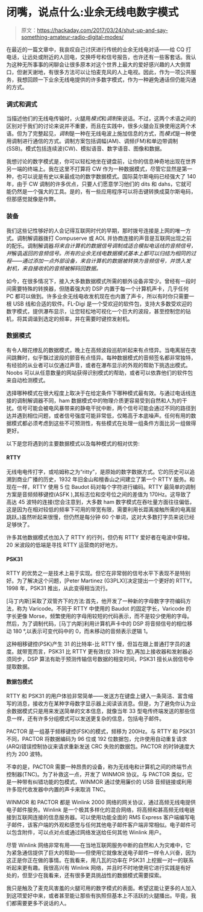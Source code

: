 # 闭嘴，说点什么:业余无线电数字模式

> 原文：<https://hackaday.com/2017/03/24/shut-up-and-say-something-amateur-radio-digital-modes/>

在最近的一篇文章中，我哀叹自己讨厌进行传统的业余无线电对话——给 CQ 打电话，让远处或附近的人回电，交换呼号和信号报告，也许还有一些客套话。我认为这种无所事事的闲聊会让很多原本对这个世界上最大的爱好感兴趣的人大倒胃口，但谢天谢地，有很多方法可以让怕麦克风的人上电视。因此，作为一项公共服务，我想回顾一下业余无线电提供的许多数字模式，作为一种避免通话但仍能沟通的方式。

### 调式和调式

当描述他们的无线电传输时，火腿用*模式*和*调制*来说话。不过，这两个术语之间的区别对于我们的讨论来说并不重要，而且在实践中，很多火腿会互换使用这两个术语。但为了完整起见，*调制*是一种在无线电波上施加信息的方式，而*模式*是一种使用调制进行通信的方式。调制方案包括调幅(AM)、调频(FM)和单边带调制(SSB)。模式包括连续波(CW)、模拟语音、数字语音、图像和数据。

我想讨论的数字模式是，你可以轻松地坐在键盘前，让你的信息神奇地出现在世界另一端的终端上。我在这里不打算将 CW 作为一种数据模式，尽管它显然是第一种，也可以说是有史以来最成功的数字数据模式。国际莫尔斯电码已经强大了 140 年，由于 CW 调制的许多优点，只要人们愿意学习他们的 dits 和 dahs，它就可能仍然是一个强大的工具。是的，有一些应用程序可以将击键转换成莫尔斯电码，但那感觉就像是作弊。

### 装备

我们这些记性够好的人会记得互联网时代的早期，那时拨号连接是上网的唯一方式。调制解调器拨打 Compuserve 或 AOL 并协商连接的声音是互联网出现之前的配乐。调制解调器*将来自计算机的数据信号调制成适合模拟电话线的音频信号，并*解调*返回的音频信号。所有的业余无线电数据模式基本上都可以归结为相同的过程——通过添加一点外部设备，来自计算机的数据被转换为音频信号，并馈入发射机，来自接收机的音频被解码回数据。*

如今，在很多情况下，接入大多数数据模式所需的额外设备非常少。曾经有一段时间需要特殊的转换器，但随着强大的 DSP 内置于每一个计算机声卡，几乎任何 PC 都可以做到。许多业余无线电收发机现在也内置了声卡，所以有时你只需要一根 USB 线和合适的软件。FL-Digi 是一个受欢迎的软件包，支持大多数受欢迎的数字模式，提供瀑布显示，让您轻松地可视化一个巨大的波段，甚至控制您的钻机，将其调谐到选定的频率，并在需要时键控发射机。

### 数据模式

有令人眼花缭乱的数据模式，晚上在高频波段巡航听起来有点怪异。当电离层在夜间跳舞时，似乎飘过波段的颤音有点怪异。每种数据模式的音频签名都非常独特，有经验的从业者可以仅通过声音，或者在瀑布显示的外观的帮助下挑选出模式。Noobs 可以从任意数量的网站获得识别模式的帮助，或者可以依靠他们的软件包来自动检测模式。

选择哪种模式在很大程度上取决于在给定条件下哪种模式最有效。与通过电话线连接的调制解调器不同，ham 数据模式中的物理介质更容易受到自然和人为的干扰。信号可能会被电风暴带来的静电干扰中断，两个信号可能会通过不同的路径到达并遇到相位问题，或者信号强度可能非常低，仅略高于本底噪声。任何有用的数据模式都必须考虑到这些不可预测性，有些模式在处理一组条件方面比另一组做得更好。

以下是您将遇到的主要数据模式以及每种模式的相对优势:

#### RTTY

无线电电传打字，或哈姆称之为“ritty”，是原始的数字数据方式。它的历史可以追溯到商业广播的历史，1932 年旧金山和檀香山之间建立了第一个 RTTY 服务。和现在一样，RTTY 使用 5 位 Baudot 码对每个字符进行编码。RTTY 最简单的调制方案是音频频移键控(ASFK ),其标志位和空号位之间的差值为 170Hz。这导致了高达 45 波特的连接(您会注意到，大多数 ham 数字模式在吞吐量方面往往偏低，这是因为在相对较低的频率下可用的带宽有限，需要利用长距离接触所需的电离层跳跃。)虽然听起来很慢，但仍然是每分钟 60 个单词，这对大多数打字员来说已经足够快了。

许多其他数据模式也加入了 RTTY 的行列，但仍有 RTTY 爱好者在电波中穿梭。20 米波段的低端是寻找 RTTY 运营商的好地方。

#### PSK31

RTTY 的优势之一是技术上易于实现。但它在非常弱的信号水平下表现不是特别好。为了解决这个问题，[Peter Martinez (G3PLX)]决定提出一个更好的 RTTY。1998 年，PSK31 推出，从此变得相当流行。

[马丁内斯]采取了双管齐下的方法:首先，他开发了一种新的字母数字字符编码方法，称为 Varicode。不同于 RTTY 中使用的 Baudot 的固定字长，Varicode 的字长更像 Morse，频繁使用的字母用较短的代码表示，而不是较少使用的字母。然后，为了调制代码，[马丁内斯]利用计算机声卡中的 DSP 将音频信号的相位移动 180 °,以表示可变代码中的 0，而未移动的音频表示逻辑 1。

这种相移键控(PSK)产生 31 的比特率-比 RTTY 慢，但旨在跟上普通打字员的速度。就带宽而言，PSK31 比 RTTY 更有效(仅 31Hz 宽),再加上接收器和发射器必须同步，DSP 算法有助于预测传输信号数据的相变时间，PSK31 擅长从弱信号中提取数据。

#### 数据包模式

RTTY 和 PSK31 的用户体验非常简单——发送方在键盘上键入一条简洁、富含缩写的消息，接收方在某种字母数字显示器上阅读该消息。但是，为了避免你认为业余数据模式只是用来发送简单的文本信息，就像当年 33 型电传终端发送的那些信息一样，还有许多分组模式可以发送更复杂的信息，包括电子邮件。

PACTOR 是一组基于频移键控(FSK)的模式，频移为 200Hz。与 RTTY 和 PSK31 不同，PACTOR 将数据编码为 96 位或 192 位数据包，允许使用自动重复请求(ARQ)错误控制协议来请求重新发送 CRC 失败的数据包。PACTOR 的时钟速度大约为 200 波特。

不幸的是，PACTOR 需要一种昂贵的设备，称为无线电和计算机之间的终端节点控制器(TNC)。为了补救这一点，开发了 WINMOR 协议。与 PACTOR 类似，它是一种带有纠错功能的包模式，WINMOR 通过使用廉价的 USB 音频链接或利用许多现代收发器中内置的声卡来取消 TNC。

WINMOR 和 PACTOR 都是 Winlink 2000 网络的网关协议，通过高频无线电提供电子邮件服务。Winlink 是一个极其多样化的混合网络，将高频和甚高频无线电链接到互联网连接的信息服务器。可以使用功能全面的 RMS Express 客户端编写电子邮件，该客户端的外观和感觉与任何其他电子邮件客户端非常相似。电子邮件可以包含附件，可以点对点或通过网络发送给任何其他 Winlink 用户。

尽管 Winlink 网络非常有用——在当地互联网服务中断的自然和人为灾难中，它为紧急通信提供了巨大的帮助——但使用它就像发送电子邮件一样令人兴奋，因为这正是你正在做的事情。在我看来，用几瓦的功率在 PSK31 上挖掘一对一的联系听起来更有趣。我很高兴有 Winlink 网络，并且时不时地使用它进行实践是有好处的，但至少在我看来，还有很多更具挑战性的数据模式需要探索。

我只是触及了麦克风害羞的火腿可用的数字模式的表面。希望这能让更多的人加入到这项爱好中来，或者甚至能让那些有执照但基本上不活跃的火腿播出。毕竟，我们都需要更多不说话的人。